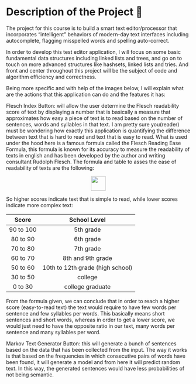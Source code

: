 # Description of the Project 🧰

The project for this course is to build a smart text editor/processor that incorporates “intelligent” behaviors of modern-day text interfaces including autocomplete, flagging misspelled words and spelling auto-correct.

In order to develop this test editor application, I will focus on some basic fundamental data structures including linked lists and trees, and go on to touch on more advanced structures like hashsets, linked lists and tries. And front and center throughout this project will be the subject of code and algorithm efficiency and correctness.

Being more specific and with help of the images below, I will explain what are the actions that this application can do and the features it has:

Flesch Index Button: will allow the user determine the Flesch readability score of text by displaying a number that is basically a measure that approximates how easy a piece of text is to read based on the number of sentences, words and syllables in that text. I am pretty sure you(reader) must be wondering how exactly this application is quantifying the difference between text that is hard to read and text that is easy to read. What is used under the hood here is a famous formula called the Flesch Reading Ease Formula, this formula is known for its accuracy to measure the readability of texts in english and has been developed by the author and writing consultant Rudolph Flesch. The formula and table to asses the ease of readability of texts are the following:

<p align="center">
    <img src="https://render.githubusercontent.com/render/math?math=Fleschscore = 206.835 - 1.015(\frac{NumberOfWords}{NumberOfSentences})-84.6(\frac{NumberOfSyllables}{NumberOfWords})" height=40>
</p>

So higher scores indicate text that is simple to read, while lower scores indicate more complex text:

| Score     | School Level                     |
|:---------:|:--------------------------------:|
| 90 to 100 | 5th grade                        | 
| 80 to 90  | 6th grade                        |  
| 70 to 80  | 7th grade                        |
| 60 to 70  | 8th and 9th grade                |
| 50 to 60  | 10th to 12th grade (high school) |
| 30 to 50  | college                          |
| 0 to 30   | college graduate                 |

From the formula given, we can conclude that in order to reach a higher score (easy-to-read text) the text would require to have few words per sentence and few syllables per words. This basically means short sentences and short words, whereas in order to get a lower score, we would just need to have the opposite ratio in our text, many words per sentence and many syllables per word.

Markov Text Generator Button: this will generate a bunch of sentences based on the data that has been collected from the input. The way it works is that based on the frequencies in which consecutive pairs of words have been found, it will generate a model and from here it will predict random text. In this way, the generated sentences would have less probabilities of not being semantic.